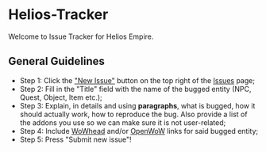 # Helios-Tracker

Welcome to Issue Tracker for Helios Empire.

## General Guidelines
+ Step 1: Click the ["New Issue"](https://github.com/Helios-Empire/Helios-Tracker/issues/new) button on the top right of the [Issues](https://github.com/Helios-Empire/Helios-Tracker/issues) page;
+ Step 2: Fill in the "Title" field with the name of the bugged entity (NPC, Quest, Object, Item etc.);
+ Step 3: Explain, in details and using **paragraphs**, what is bugged, how it should actually work, how to reproduce the bug. Also provide a list of the addons you use so we can make sure it is not user-related;
+ Step 4: Include [WoWhead](http://www.wowhead.com/) and/or [OpenWoW](http://tbc.openwow.com/) links for said bugged entity;
+ Step 5: Press "Submit new issue"!
